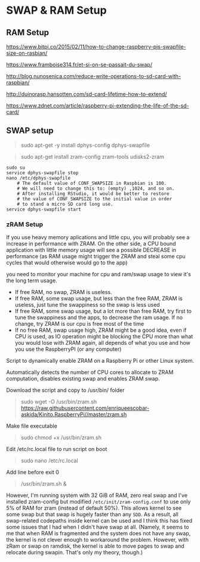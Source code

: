 # SWAP & RAM Setup

## RAM Setup

https://www.bitpi.co/2015/02/11/how-to-change-raspberry-pis-swapfile-size-on-rasbian/

https://www.framboise314.fr/et-si-on-se-passait-du-swap/

http://blog.nunosenica.com/reduce-write-operations-to-sd-card-with-raspbian/

http://duinorasp.hansotten.com/sd-card-lifetime-how-to-extend/

https://www.zdnet.com/article/raspberry-pi-extending-the-life-of-the-sd-card/

## SWAP setup

> sudo apt-get -y install dphys-config dphys-swapfile

> sudo apt-get install zram-config zram-tools udisks2-zram

```
sudo su
service dphys-swapfile stop
nano /etc/dphys-swapfile
	# The default value of CONF_SWAPSIZE in Raspbian is 100.
	# We will need to change this to: (empty) ,1024, and so on.
	# After installing RStudio, it would be better to restore
	# the value of CONF_SWAPSIZE to the initial value in order
	# to stand a micro SD card long use.
service dphys-swapfile start
```

### zRAM Setup

If you use heavy memory aplications and little cpu, you will probably see a increase in performance with ZRAM. On the other side, a CPU bound application with little memory usage will see a possible DECREASE in performance (as RAM usage might trigger the ZRAM and steal some cpu cycles that would otherwise would go to the app)

you need to monitor your machine for cpu and ram/swap usage to view it's the long term usage.

* If free RAM, no swap, ZRAM is useless.
* If free RAM, some swap usage, but less than the free RAM, ZRAM is useless, just tune the swappiness so the swap is less used
* If free RAM, some swap usage, but a lot more than free RAM, try first to tune the swappiness and the apps, to decrease the ram usage. If no change, try ZRAM is our cpu is free most of the time
* If no free RAM, swap usage high, ZRAM might be a good idea, even if CPU is used, as IO operation might be blocking the CPU more than what you would lose with ZRAM
again, all depends of what you use and how you use the RaspberryPI (or any computer)

Script to dynamically enable ZRAM on a Raspberry Pi or other Linux system.

Automatically detects the number of CPU cores to allocate to ZRAM computation, disables existing swap and enables ZRAM swap.

Download the script and copy to /usr/bin/ folder

> sudo wget -O /usr/bin/zram.sh https://raw.githubusercontent.com/enriqueescobar-askida/Kinito.RaspberryPi//master/zram.sh

Make file executable

> sudo chmod +x /usr/bin/zram.sh

Edit /etc/rc.local file to run script on boot

> sudo nano /etc/rc.local

Add line before exit 0

> /usr/bin/zram.sh &

However, I'm running system with 32 GiB of RAM, zero real swap and I've installed zram-config but modified `/etc/init/zram-config.conf` to use only 5% of RAM for zram (instead of default 50%).
This allows kernel to see some swap but that swap is hugely faster than any `SDD`.
As a result, all swap-related codepaths inside kernel can be used and I think this has fixed some issues that I had when I didn't have swap at all.
(Namely, it seems to me that when RAM is fragmented and the system does not have any swap, the kernel is not clever enough to workaround the problem. However, with zRam or swap on ramdisk, the kernel is able to move pages to swap and relocate during swapin.
That's only my theory, though.)
